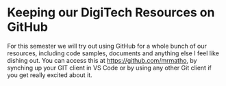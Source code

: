 # Keeping our DigiTech Resources on GitHub

For this semester we will try out using GitHub for a whole bunch of our resources,
including code samples, documents and anything else I feel like dishing out.
You can access this at <https://github.com/mrmatho>,  by synching up your GIT client in VS Code or
by using any other Git client if you get really excited about it.
